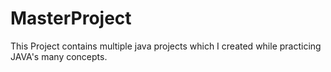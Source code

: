 # MasterProject

This Project contains multiple java projects which I created while practicing JAVA's many concepts.
